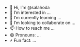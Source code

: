 - 👋 Hi, I’m @salahoda
- 👀 I’m interested in ...
- 🌱 I’m currently learning ...
- 💞️ I’m looking to collaborate on ...
- 📫 How to reach me ...
- 😄 Pronouns: ...
- ⚡ Fun fact: ...

<!---
salahoda/salahoda is a ✨ special ✨ repository because its `README.md` (this file) appears on your GitHub profile.
You can click the Preview link to take a look at your changes.
--->
